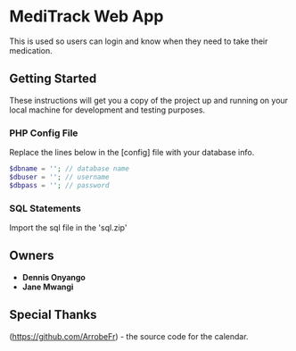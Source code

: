 # MediTrack Web App

This is used so users can login and know when they need to take their medication.

## Getting Started

These instructions will get you a copy of the project up and running on your local machine for development and testing purposes.

### PHP Config File

Replace the lines below in the [config] file with your database info.

```php
$dbname = ''; // database name
$dbuser = ''; // username
$dbpass = ''; // password
```

### SQL Statements

Import the sql file in the 'sql.zip' 

## Owners

- **Dennis Onyango** 
- **Jane Mwangi** 
## Special Thanks

(https://github.com/ArrobeFr) - the source code for the calendar.



